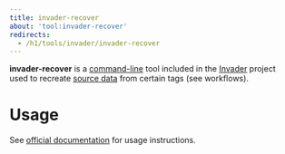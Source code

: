```yaml
---
title: invader-recover
about: 'tool:invader-recover'
redirects:
  - /h1/tools/invader/invader-recover
---
```

**invader-recover** is a [command-line](~) tool included in the [Invader](~) project used to recreate [source data](~source-data) from certain tags (see workflows).

# Usage
See [official documentation][docs] for usage instructions.

[docs]: https://github.com/SnowyMouse/invader#invader-recover
